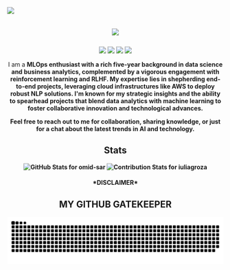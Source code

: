 
<img align="left" src="https://visitor-badge.laobi.icu/badge?page_id=KushalTanna24.KushalTanna24">
<h1 align="center">
  <a href="https://git.io/typing-svg">
    <img src="https://readme-typing-svg.herokuapp.com/?lines=Hey!;I'm+Omid;&center=true&size=30">
  </a>
</h1>
<div align="center"> 
  <a href="https://www.linkedin.com/in/omidsar/" target="_blank"><img src="https://img.shields.io/badge/-LinkedIn-%230077B5?style=for-the-badge&logo=linkedin&logoColor=white"></a> 
  <a href="https://twitter.com/omidsard" target="_blank"><img src="https://img.shields.io/twitter/follow/omidsard?style=for-the-badge"></a>
  <a href="https://www.instagram.com/omid_sar/" target="_blank"><img src="https://img.shields.io/badge/Instagram-E4405F?style=for-the-badge&logo=instagram&logoColor=white"></a> 
  <a href="mailto:mr.omid.sardari@gmail.com" target="_blank"><img src="https://img.shields.io/badge/-Gmail-%23333?style=for-the-badge&logo=gmail&logoColor=white"></a>
  <!-- Update this part with your actual Medium or Dev.to profile if you have one, or remove it if not applicable -->
  <!-- <a href="https://dev.to/omid-sar" target="_blank"><img src="https://img.shields.io/badge/dev.to-0A0A0A?style=for-the-badge&logo=devdotto&logoColor=white"></a>  -->
  <!-- <a href="https://medium.com/@omid-sar" target="_blank"><img src="https://img.shields.io/badge/Medium-12100E?style=for-the-badge&logo=medium&logoColor=white"></a> -->
<p>I am a <b>MLOps<b> enthusiast with a rich five-year background in <b>data science<b> and <b>business analytics<b>, complemented by a vigorous engagement with reinforcement learning and RLHF. My expertise lies in shepherding end-to-end projects, leveraging cloud infrastructures like AWS to deploy robust NLP solutions. I'm known for my strategic insights and the ability to spearhead projects that blend data analytics with machine learning to foster collaborative innovation and technological advances.</p>
  <p>Feel free to reach out to me for collaboration, sharing knowledge, or just for a chat about the latest trends in AI and technology.</p>
</div>
<div align="center">
  <h2>Stats</h2>
  <img src="https://github-readme-stats-sigma-five.vercel.app/api?username=omid-sar&theme=dracula&show_icons=true" alt="GitHub Stats for omid-sar" width="700">
  <img src="https://github-readme-streak-stats.herokuapp.com?user=omid-sar&theme=dracula" alt="Contribution Stats for iuliagroza" width="700">
</div>


<div align="center">
</div>
<div align="center">
  <h4>*DISCLAIMER*</h4>
  <h2>MY GITHUB GATEKEEPER</h2> 
  <!-- Customize or remove the snake animation if you prefer something else -->
  <picture>
    <source media="(prefers-color-scheme: dark)" srcset="https://raw.githubusercontent.com/omid-sar/omid-sar/output/github-contribution-grid-snake-dark.svg">
    <source media="(prefers-color-scheme: light)" srcset="https://raw.githubusercontent.com/omid-sar/omid-sar/output/github-contribution-grid-snake.svg">
    <img alt="github contribution grid snake animation" src="https://raw.githubusercontent.com/omid-sar/omid-sar/output/github-contribution-grid-snake.svg">
  </picture>
</div>

